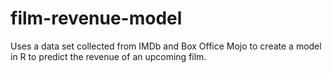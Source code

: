 # film-revenue-model
Uses a data set collected from IMDb and Box Office Mojo to create a model in R to predict the revenue of an upcoming film.
